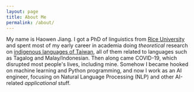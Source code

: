 ```yaml
---
layout: page
title: About Me
permalink: /about/
---
```

My name is Haowen Jiang. I got a PhD of linguistics from [Rice University](https://en.wikipedia.org/wiki/Rice_University) and spent most of my early career in academia doing *theoretical* research on [indigenous languages of Taiwan](https://en.wikipedia.org/wiki/Formosan_languages), all of them related to languages such as Tagalog and Malay/Indonesian. Then along came COVID-19, which disrupted most people's lives, including mine. Somehow I became hooked on machine learning and Python programming, and now I work as an AI engineer, focusing on Natural Language Processing (NLP) and other AI-related *applicational* stuff. 
